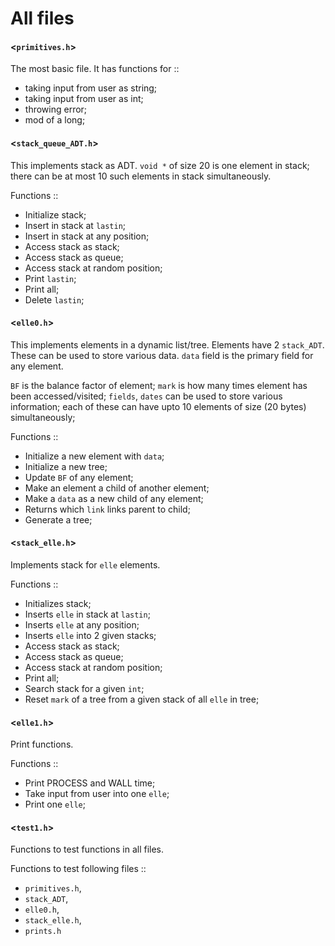 # All files

#### <`primitives.h`>
The most basic file. It has functions for ::
- taking input from user as string;
- taking input from user as int;
- throwing error;
- mod of a long;




#### <`stack_queue_ADT.h`>
This implements stack as ADT. `void *` of size 
20 is one element in stack; there can be at 
most 10 such elements in stack simultaneously.

Functions ::
- Initialize stack;
- Insert in stack at `lastin`;
- Insert in stack at any position;
- Access stack as stack;
- Access stack as queue;
- Access stack at random position;
- Print `lastin`;
- Print all;
- Delete `lastin`;




#### <`elle0.h`>
This implements elements in a dynamic 
list/tree. Elements have 2 `stack_ADT`. These 
can be used to store various data. `data` 
field is the primary field for any element.

`BF` is the balance factor of element;
`mark` is how many times element has been 
accessed/visited;
`fields`, `dates` can be used to store various 
information; each of these can have upto 10 
elements of size (20 bytes) simultaneously;


Functions ::
- Initialize a new element with `data`;
- Initialize a new tree;
- Update `BF` of any element;
- Make an element a child of another element;
- Make a `data` as a new child of any element;
- Returns which `link` links parent to child;
- Generate a tree;




#### <`stack_elle.h`>
Implements stack for `elle` elements.

Functions ::
- Initializes stack;
- Inserts `elle` in stack at `lastin`;
- Inserts `elle` at any position;
- Inserts `elle` into 2 given stacks;
- Access stack as stack;
- Access stack as queue;
- Access stack at random position;
- Print all;
- Search stack for a given `int`;
- Reset `mark` of a tree from a given stack of 
  all 
  `elle` in tree;




#### <`elle1.h`>
Print functions.

Functions ::
- Print PROCESS and WALL time;
- Take input from user into one `elle`; 
- Print one `elle`;




#### <`test1.h`>
Functions to test functions in all files.

Functions to test following files ::
- `primitives.h`,
- `stack_ADT`,
- `elle0.h`,
- `stack_elle.h`,
- `prints.h`